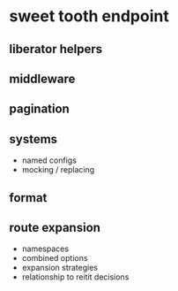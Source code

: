# sweet tooth endpoint

## liberator helpers

## middleware

## pagination

## systems

* named configs
* mocking / replacing

## format

## route expansion

- namespaces
- combined options
- expansion strategies
- relationship to reitit decisions
